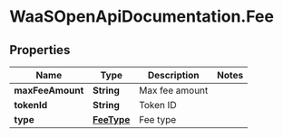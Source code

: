 # WaaSOpenApiDocumentation.Fee

## Properties

Name | Type | Description | Notes
------------ | ------------- | ------------- | -------------
**maxFeeAmount** | **String** | Max fee amount | 
**tokenId** | **String** | Token ID | 
**type** | [**FeeType**](FeeType.md) | Fee type | 



